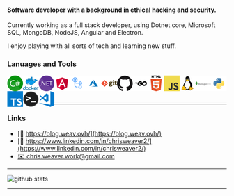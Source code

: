 #### Software developer with a background in ethical hacking and security.

Currently working as a full stack developer, using Dotnet core, Microsoft SQL, MongoDB, NodeJS, Angular and Electron. 

I enjoy playing with all sorts of tech and learning new stuff.

### Lanuages and Tools

<img align="left" alt="csharp" width="36px" src="https://raw.githubusercontent.com/github/explore/master/topics/csharp/csharp.png">
<img align="left" alt="docker" width="36px" src="https://raw.githubusercontent.com/github/explore/master/topics/docker/docker.png">
<img align="left" alt="dotnet" width="36px" src="https://raw.githubusercontent.com/github/explore/master/topics/dotnet/dotnet.png">
<img align="left" alt="angular" width="36px" src="https://raw.githubusercontent.com/github/explore/master/topics/angular/angular.png">
<img align="left" alt="github actions" width="36px" src="https://raw.githubusercontent.com/github/explore/master/topics/actions/actions.png">
<img align="left" alt="azure" width="36px" src="https://raw.githubusercontent.com/github/explore/master/topics/azure/azure.png">
<img align="left" alt="git" width="36px" src="https://raw.githubusercontent.com/github/explore/master/topics/git/git.png">
<img align="left" alt="github" width="36px" src="https://raw.githubusercontent.com/github/explore/master/topics/github/github.png">
<img align="left" alt="go" width="36px" src="https://raw.githubusercontent.com/github/explore/master/topics/go/go.png">
<img align="left" alt="html" width="36px" src="https://raw.githubusercontent.com/github/explore/master/topics/html/html.png">
<img align="left" alt="javascript" width="36px" src="https://raw.githubusercontent.com/github/explore/master/topics/javascript/javascript.png">
<img align="left" alt="linux" width="36px" src="https://raw.githubusercontent.com/github/explore/master/topics/linux/linux.png">
<img align="left" alt="mongo" width="36px" src="https://raw.githubusercontent.com/github/explore/master/topics/mongodb/mongodb.png">
<img align="left" alt="python" width="36px" src="https://raw.githubusercontent.com/github/explore/master/topics/python/python.png">
<img align="left" alt="typescript" width="36px" src="https://raw.githubusercontent.com/github/explore/master/topics/typescript/typescript.png">
<img align="left" alt="terminal" width="36px" src="https://raw.githubusercontent.com/github/explore/master/topics/terminal/terminal.png">
<img align="left" alt="vscode" width="36px" src="https://raw.githubusercontent.com/github/explore/master/topics/visual-studio-code/visual-studio-code.png">

<br/>
<br/>
<br/>

---

### Links

- [:page_with_curl: https://blog.weav.ovh/](https://blog.weav.ovh/)
- [:blue_book: https://www.linkedin.com/in/chrisweaver2/](https://www.linkedin.com/in/chrisweaver2/)
- [:envelope: chris.weaver.work@gmail.com](mailto:chris.weaver.work@gmail.com)

---

![github stats](https://github-readme-stats.vercel.app/api?username=chrisweaver1&count_private=true&theme=great-gatsby&hide_rank=true)

---
